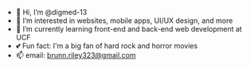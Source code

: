 - 👋 Hi, I’m @digmed-13
- 👀 I’m interested in websites, mobile apps, UI/UX design, and more
- 🌱 I’m currently learning front-end and back-end web development at UCF
- 💕 Fun fact: I'm a big fan of hard rock and horror movies
- 📫 email: brunn.riley323@gmail.com

<!---
digmed-13/digmed-13 is a ✨ special ✨ repository because its `README.md` (this file) appears on your GitHub profile.
You can click the Preview link to take a look at your changes.
--->
